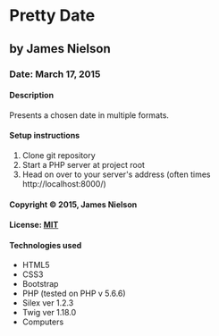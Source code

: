 # Pretty Date
## by James Nielson
### Date: March 17, 2015
#### Description
Presents a chosen date in multiple formats.  


#### Setup instructions
1. Clone git repository
2. Start a PHP server at project root
3. Head on over to your server's address (often times http://localhost:8000/)  

#### Copyright © 2015, James Nielson

#### License: <a href="https://github.com/twbs/bootstrap/blob/master/LICENSE">MIT</a>  

#### Technologies used
- HTML5
- CSS3
- Bootstrap
- PHP (tested on PHP v 5.6.6)
- Silex ver 1.2.3
- Twig ver 1.18.0
- Computers
